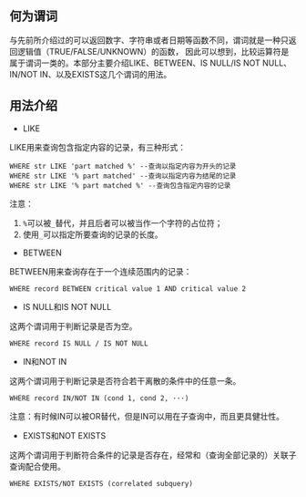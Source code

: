 ## 何为谓词

与先前所介绍过的可以返回数字、字符串或者日期等函数不同，谓词就是一种只返回逻辑值（TRUE/FALSE/UNKNOWN）的函数， 因此可以想到，比较运算符是属于谓词一类的。本部分主要介绍LIKE、BETWEEN、IS NULL/IS NOT NULL、 IN/NOT IN、以及EXISTS这几个谓词的用法。

## 用法介绍

+ LIKE

LIKE用来查询包含指定内容的记录，有三种形式：

```
WHERE str LIKE 'part matched %' --查询以指定内容为开头的记录
WHERE str LIKE '% part matched' --查询以指定内容为结尾的记录
WHERE str LIKE '% part matched %' --查询包含指定内容的记录
```

注意：
1. `%`可以被`_`替代，并且后者可以被当作一个字符的占位符；
2.  使用`_`可以指定所要查询的记录的长度。

+ BETWEEN

BETWEEN用来查询存在于一个连续范围内的记录：

```
WHERE record BETWEEN critical value 1 AND critical value 2
```

+ IS NULL和IS NOT NULL

这两个谓词用于判断记录是否为空。

```
WHERE record IS NULL / IS NOT NULL
```

+ IN和NOT IN

这两个谓词用于判断记录是否符合若干离散的条件中的任意一条。

```
WHERE record IN/NOT IN (cond 1, cond 2, ···)
```

注意：有时候IN可以被OR替代，但是IN可以用在子查询中，而且更具健壮性。

+ EXISTS和NOT EXISTS

这两个谓词用于判断符合条件的记录是否存在，经常和（查询全部记录的）关联子查询配合使用。

```
WHERE EXISTS/NOT EXISTS (correlated subquery)
```